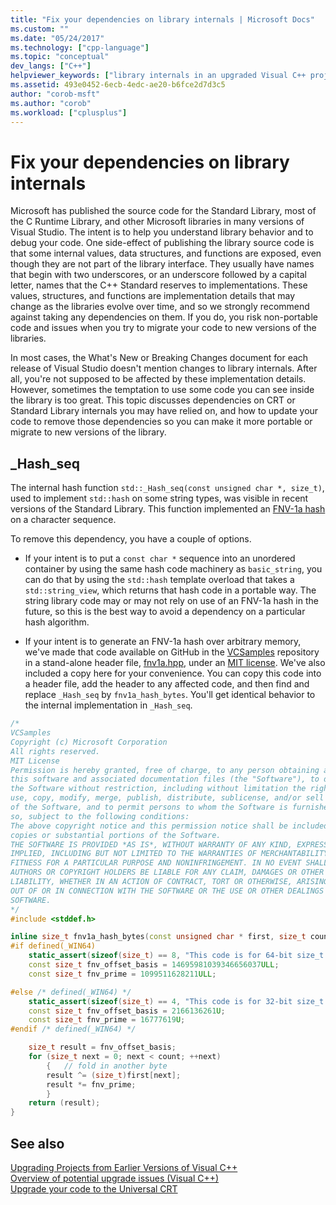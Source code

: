 ```yaml
---
title: "Fix your dependencies on library internals | Microsoft Docs"
ms.custom: ""
ms.date: "05/24/2017"
ms.technology: ["cpp-language"]
ms.topic: "conceptual"
dev_langs: ["C++"]
helpviewer_keywords: ["library internals in an upgraded Visual C++ project", "_Hash_seq in an upgraded Visual C++ project"]
ms.assetid: 493e0452-6ecb-4edc-ae20-b6fce2d7d3c5
author: "corob-msft"
ms.author: "corob"
ms.workload: ["cplusplus"]
---
```

# Fix your dependencies on library internals

Microsoft has published the source code for the Standard Library, most of the C Runtime Library, and other Microsoft libraries in many versions of Visual Studio. The intent is to help you understand library behavior and to debug your code. One side-effect of publishing the library source code is that some internal values, data structures, and functions are exposed, even though they are not part of the library interface. They usually have names that begin with two underscores, or an underscore followed by a capital letter, names that the C++ Standard reserves to implementations. These values, structures, and functions are implementation details that may change as the libraries evolve over time, and so we strongly recommend against taking any dependencies on them. If you do, you risk non-portable code and issues when you try to migrate your code to new versions of the libraries.  

In most cases, the What's New or Breaking Changes document for each release of Visual Studio doesn't mention changes to library internals. After all, you're not supposed to be affected by these implementation details. However, sometimes the temptation to use some code you can see inside the library is too great. This topic discusses dependencies on CRT or Standard Library internals you may have relied on, and how to update your code to remove those dependencies so you can make it more portable or migrate to new versions of the library.

## _Hash_seq  

The internal hash function `std::_Hash_seq(const unsigned char *, size_t)`, used to implement `std::hash` on some string types, was visible in recent versions of the Standard Library. This function implemented an [FNV-1a hash]( https://en.wikipedia.org/wiki/Fowler%E2%80%93Noll%E2%80%93Vo_hash_function) on a character sequence.  
  
To remove this dependency, you have a couple of options.  

- If your intent is to put a `const char *` sequence into an unordered container by using the same hash code machinery as `basic_string`, you can do that by using the `std::hash` template overload that takes a `std::string_view`, which returns that hash code in a portable way. The string library code may or may not rely on use of an FNV-1a hash in the future, so this is the best way to avoid a dependency on a particular hash algorithm. 
  
- If your intent is to generate an FNV-1a hash over arbitrary memory, we've made that code available on GitHub in the [VCSamples]( https://github.com/Microsoft/vcsamples) repository in a stand-alone header file, [fnv1a.hpp](https://github.com/Microsoft/VCSamples/tree/master/VC2015Samples/_Hash_seq), under an [MIT license](https://github.com/Microsoft/VCSamples/blob/master/license.txt). We've also included a copy here for your convenience. You can copy this code into a header file, add the header to any affected code, and then find and replace `_Hash_seq` by `fnv1a_hash_bytes`. You'll get identical behavior to the internal implementation in `_Hash_seq`. 

```cpp  
/*
VCSamples
Copyright (c) Microsoft Corporation
All rights reserved. 
MIT License
Permission is hereby granted, free of charge, to any person obtaining a copy of
this software and associated documentation files (the "Software"), to deal in
the Software without restriction, including without limitation the rights to
use, copy, modify, merge, publish, distribute, sublicense, and/or sell copies
of the Software, and to permit persons to whom the Software is furnished to do
so, subject to the following conditions:
The above copyright notice and this permission notice shall be included in all
copies or substantial portions of the Software.
THE SOFTWARE IS PROVIDED *AS IS*, WITHOUT WARRANTY OF ANY KIND, EXPRESS OR
IMPLIED, INCLUDING BUT NOT LIMITED TO THE WARRANTIES OF MERCHANTABILITY,
FITNESS FOR A PARTICULAR PURPOSE AND NONINFRINGEMENT. IN NO EVENT SHALL THE
AUTHORS OR COPYRIGHT HOLDERS BE LIABLE FOR ANY CLAIM, DAMAGES OR OTHER
LIABILITY, WHETHER IN AN ACTION OF CONTRACT, TORT OR OTHERWISE, ARISING FROM,
OUT OF OR IN CONNECTION WITH THE SOFTWARE OR THE USE OR OTHER DEALINGS IN THE
SOFTWARE.
*/
#include <stddef.h>

inline size_t fnv1a_hash_bytes(const unsigned char * first, size_t count) {
#if defined(_WIN64)
    static_assert(sizeof(size_t) == 8, "This code is for 64-bit size_t.");
    const size_t fnv_offset_basis = 14695981039346656037ULL;
    const size_t fnv_prime = 1099511628211ULL;

#else /* defined(_WIN64) */
    static_assert(sizeof(size_t) == 4, "This code is for 32-bit size_t.");
    const size_t fnv_offset_basis = 2166136261U;
    const size_t fnv_prime = 16777619U;
#endif /* defined(_WIN64) */

    size_t result = fnv_offset_basis;
    for (size_t next = 0; next < count; ++next)
        {	// fold in another byte
        result ^= (size_t)first[next];
        result *= fnv_prime;
        }
    return (result);
}
```  
  
## See also  
  
[Upgrading Projects from Earlier Versions of Visual C++](upgrading-projects-from-earlier-versions-of-visual-cpp.md)  
[Overview of potential upgrade issues (Visual C++)](overview-of-potential-upgrade-issues-visual-cpp.md)  
[Upgrade your code to the Universal CRT](upgrade-your-code-to-the-universal-crt.md)  